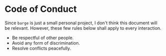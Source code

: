 # Code of Conduct

Since `barge` is just a small personal project, I don't think this document will
be relevant. However, these few rules below shall apply to every interaction.

- Be respectful of other people.
- Avoid any form of discrimination.
- Resolve conflicts peacefully.
